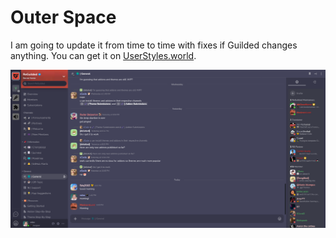 # Outer Space

I am going to update it from time to time with fixes if Guilded changes anything. You can get it on [UserStyles.world](https://userstyles.world/style/2853/guilded-outer-space).

![Screenshot](screenshot.png)
